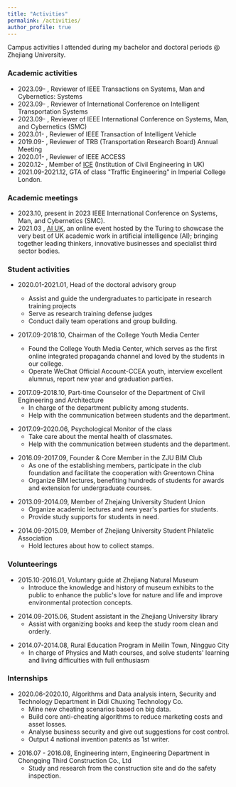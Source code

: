```yaml
---
title: "Activities"
permalink: /activities/
author_profile: true
---
```


Campus activities I attended during my bachelor and doctoral periods @ Zhejiang University.

### Academic activities
* 2023.09- , Reviewer of IEEE Transactions on Systems, Man and Cybernetics: Systems
* 2023.09- , Reviewer of International Conference on Intelligent Transportation Systems
* 2023.09- , Reviewer of IEEE International Conference on Systems, Man, and Cybernetics (SMC)
* 2023.01- , Reviewer of IEEE Transaction of Intelligent Vehicle
* 2019.09- , Reviewer of TRB (Transportation Research Board) Annual Meeting
* 2020.01- , Reviewer of IEEE ACCESS
* 2020.12- , Member of [ICE](https://ice.org.uk) (Institution of Civil Engineering in UK)
* 2021.09-2021.12, GTA of class "Traffic Engineering" in Imperial College London.

### Academic meetings
* 2023.10, present in 2023 IEEE International Conference on Systems, Man, and Cybernetics (SMC).
* 2021.03 , [AI UK](https://www.turing.ac.uk/ai-uk), an online event hosted by the Turing to showcase the very best of UK academic work in artificial intelligence (AI); bringing together leading thinkers, innovative businesses and specialist third sector bodies.

### Student activities

* 2020.01-2021.01, Head of the doctoral advisory group
	* Assist and guide the undergraduates to participate in research training projects
	* Serve as research training defense judges
	* Conduct daily team operations and group building.
	<!-- 协助和指导建工学院本科生参与科研训练项目，组织团员担任科研训练答辩评委，进行团队日常运营与团建。 -->

* 2017.09-2018.10, Chairman of the College Youth Media Center
	* Found the College Youth Media Center, which serves as the first online integrated propaganda channel and loved by the students in our college.
	* Operate WeChat Official Account-CCEA youth, interview excellent alumnus, report new year and graduation
parties. 
<!-- 创立浙江大学建工青年媒体中心，组织运营“浙大建工青年”微信公众号，打造学院有史以来第一个 学生通道整合宣传途径，获学校官方认可，并多次在各院系公众号榜单中排名前列;
• 采访杰出院友，跟踪报道学院新年晚会、毕业晚会等，阅读量持续破千，深受学生喜爱和关注 -->

* 2017.09-2018.10, Part-time Counselor of the Department of Civil Engineering and Architecture
	* In charge of the department publicity among students. 
	* Help with the communication between students and the department. 
<!-- 建工学院兼职辅导员 负责学院宣传工作 -->

* 2017.09-2020.06, Psychological Monitor of the class
	* Take care about the mental health of classmates. 
	* Help with the communication between students and the department. 
<!-- 关心班级同学的心理健康状态。负责同学和学院之间的事务性沟通 -->

* 2016.09-2017.09, Founder & Core Member in the ZJU BIM Club 
	* As one of the establishing members, participate in the club foundation and facilitate the cooperation with Greentown China
	* Organize BIM lectures, benefiting hundreds of students for awards and extension for undergraduate courses.
<!-- 浙江大学 BIM 俱乐部 初创 & 核心成员 自主创新
• 作为初创成员之一，促成俱乐部成立、章程落地，与绿城中国洽谈项目合作，成立校企合作平台; 
• 组织 BIM 纵览活动，吸引百余名在校生学习技术、数份成果转化参赛、获一等奖或用于本科教学等 -->

<!--  2013.09-2015.09 , 工学1328班  团支书
2015.09-2017.07, 土木1303班  班级组织委员 -->
* 2013.09-2014.09, Member of Zhejaing University Student Union 
	* Organize academic lectures and new year's parties for students.
	* Provide study supports for students in need.
<!-- 2013.09-2014.09	浙大蓝田学院工学学生会学术部  干事 -->


* 2014.09-2015.09, Member of Zhejiang University Student Philatelic Association
	* Hold lectures about how to collect stamps.
<!-- 2014.09-2015.09	浙江大学学生集邮协会  干事 -->




### Volunteerings

* 2015.10-2016.01, Voluntary guide at Zhejiang Natural Museum
	* Introduce the knowledge and history of museum exhibits to the public to enhance the public's love for nature and life and improve environmental protection concepts.
<!-- 浙江自然博物馆义务讲解志愿活动 向公众介绍博物馆展品的知识，历史等。活动旨在给有知识、有思想、有热情的大学生提供机会，提升社会对自然、对环境的认识水平，增强公众对自然、生命的热爱，促进环保理念的传播、生态文明的建设。2015.10-2016.1 -->

* 2014.09-2015.06, Student assistant in the Zhejiang University library 
	* Assist with organizing books and keep the study room clean and orderly.
<!-- 浙大图书馆学生助理  帮助老师整理书籍，维持自习室整洁和秩序 -->

* 2014.07-2014.08, Rural Education Program in Meilin Town, Ningguo City
	* In charge of Physics and Math courses, and solve students' learning and living difficulties with full enthusiasm
<!-- 2014.07 - 2014.08 浙江大学学生三农协会赴宁国市梅林镇支教项目 支教团主要成员 • 负责物理、数学教学与日常纪律管理，解决学生学业与生活困难，用自己的公益热心帮助同学 -->



### Internships

* 2020.06-2020.10, Algorithms and Data analysis intern, Security and Technology Department in Didi Chuxing Technology Co.
	* Mine new cheating scenarios based on big data. 
	* Build core anti-cheating algorithms to reduce marketing costs and asset losses.
	* Analyse business security and give out suggestions for cost control.
	* Output 4 national invention patents as 1st writer.
<!-- 2020.5.12-10.22	滴滴安全产品技术部 数据分析实习生（算法） 基于数据驱动挖掘作弊场景，构建核心反作弊算法来降低营销成本、减少资产损失，分析业务安全性，提出控制成本的建议，产出4篇国家发明专利-->

* 2016.07 - 2016.08, Engineering intern, Engineering Department in Chongqing Third Construction Co., Ltd
	* Study and research from the construction site and do the safety inspection.
<!-- 2016.07 - 2016.08 重庆市西南证券股份有限公司总部大楼 工程部实习生
• 项目施工图纸审核，参观施工现场与安全检查，了解实际施工作业流程，协助绘制生化池图纸 -->


